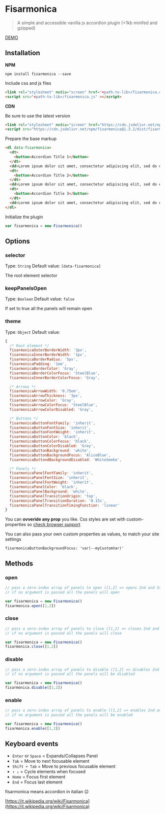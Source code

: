 # Fisarmonica
> A simple and accessible vanilla js accordion plugin (<1kb minifed and gzipped)

[DEMO](https://fisarmonica.netlify.com/)

## Installation

**NPM**

```shell
npm install fisarmonica --save
```

Include css and js files

```html
<link rel="stylesheet" media="screen" href="<path-to-lib>/fisarmonica.css" />
<script src="<path-to-lib>/fisarmonica.js" ></script>
```

**CDN**

Be sure to use the latest version

```html
<link rel="stylesheet" media="screen" href="https://cdn.jsdelivr.net/npm/fisarmonica@1.3.2/dist/fisarmonica.min.css" />
<script src="https://cdn.jsdelivr.net/npm/fisarmonica@1.3.2/dist/fisarmonica.min.js" ></script>
```

Prepare the base markup

```html
<dl data-fisarmonica>
  <dt>
    <button>Accordion Title 1</button>
  </dt>
  <dd>Lorem ipsum dolor sit amet, consectetur adipiscing elit, sed do eiusmod tempor incididunt ut labore et dolore magna aliqua. Ut enim ad minim veniam, quis nostrud exercitation ullamco laboris nisi ut aliquip ex ea commodo consequat.</dd>
  <dt>
    <button>Accordion Title 2</button>
  </dt>
  <dd>Lorem ipsum dolor sit amet, consectetur adipiscing elit, sed do eiusmod tempor incididunt ut labore et dolore magna aliqua. Ut enim ad minim veniam, quis nostrud exercitation ullamco laboris nisi ut aliquip ex ea commodo consequat.</dd>
  <dt>
    <button>Accordion Title 3</button>
  </dt>
  <dd>Lorem ipsum dolor sit amet, consectetur adipiscing elit, sed do eiusmod tempor incididunt ut labore et dolore magna aliqua. Ut enim ad minim veniam, quis nostrud exercitation ullamco laboris nisi ut aliquip ex ea commodo consequat.</dd>
</dl>
```

Initialize the plugin

```js
var fisarmonica = new Fisarmonica()
```

## Options

### selector
Type: `String`
Default value: `[data-fisarmonica]`

The root element selector

### keepPanelsOpen
Type: `Boolean`
Default value: `false`

If set to true all the panels will remain open

### theme
Type: `Object`
Default value:

```js
{
  /* Root element */
  fisarmonicaOuterBorderWidth: '3px',
  fisarmonicaInnerBorderWidth: '1px',
  fisarmonicaBorderRadius: '5px',
  fisarmonicaPadding: '1em',
  fisarmonicaBorderColor: 'Gray',
  fisarmonicaBorderColorFocus: 'SteelBlue',
  fisarmonicaInnerBorderColorFocus: 'Gray',

  /* Arrows */
  fisarmonicaArrowWidth: '0.75em',
  fisarmonicaArrowThickness: '3px',
  fisarmonicaArrowColor: 'Gray',
  fisarmonicaArrowColorFocus: 'SteelBlue',
  fisarmonicaArrowColorDisabled: 'Gray',

  /* Buttons */
  fisarmonicaButtonFontFamily: 'inherit',
  fisarmonicaButtonFontSize: 'inherit',
  fisarmonicaButtonFontWeight: 'inherit',
  fisarmonicaButtonColor: 'black',
  fisarmonicaButtonColorFocus: 'black',
  fisarmonicaButtonColorDisabled: 'Grey',
  fisarmonicaButtonBackground: 'white',
  fisarmonicaButtonBackgroundFocus: 'AliceBlue',
  fisarmonicaButtondBackgroundDisabled: 'WhiteSmoke',

  /* Panels */
  fisarmonicaPanelFontFamily: 'inherit',
  fisarmonicaPanelFontSize: 'inherit',
  fisarmonicaPanelFontWeight: 'inherit',
  fisarmonicaPanelColor: 'black',
  fisarmonicaPanelBackground: 'white',
  fisarmonicaPanelTransitionOrigin: 'top',
  fisarmonicaPanelTransitionDuration: '0.15s',
  fisarmonicaPanelTransitionTimingFunction: 'linear'
}
```

You can **ovveride any prop** you like. Css styles are set with custom-properties so [check browser support](https://caniuse.com/#feat=css-variables)

You can also pass your own custom properties as values, to match your site settings

`fisarmonicaButtonBackgroundFocus: 'var(--myCustomVar)'`


## Methods

### open

```js
// pass a zero-index array of panels to open ([1,2] => opens 2nd and 3rd panel)
// if no argument is passed all the panels will open

var fisarmonica = new Fisarmonica()
fisarmonica.open([1,2])
```

### close

```js
// pass a zero-index array of panels to close ([1,2] => closes 2nd and 3rd panel)
// if no argument is passed all the panels will close

var fisarmonica = new Fisarmonica()
fisarmonica.close([1,2])
```


### disable

```js
// pass a zero-index array of panels to disable ([1,2] => disables 2nd and 3rd panel)
// if no argument is passed all the panels will be disabled

var fisarmonica = new Fisarmonica()
fisarmonica.disable([1,2])
```

### enable

```js
// pass a zero-index array of panels to enable ([1,2] => enables 2nd and 3rd panel)
// if no argument is passed all the panels will be enabled

var fisarmonica = new Fisarmonica()
fisarmonica.enable([1,2])
```

## Keyboard events

* `Enter` or `Space` = Expands/Collapses Panel
* `Tab` = Move to next focusable element
* `Shift + Tab` = Move to previous focusable element
* `↑ ↓` = Cycle elements when focused
* `Home` = Focus first element
* `End` = Focus last element


fisarmonica means accordion in italian 😉

[https://it.wikipedia.org/wiki/Fisarmonica](https://it.wikipedia.org/wiki/Fisarmonica)
